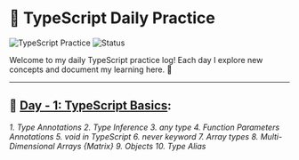 # 🚀 TypeScript Daily Practice

![TypeScript Practice](https://img.shields.io/badge/TypeScript-Practice-blue)
![Status](https://img.shields.io/badge/Status-Ongoing-green)

Welcome to my daily TypeScript practice log! Each day I explore new concepts and document my learning here. 🚀

---

## 📘 <ins>Day - 1: TypeScript Basics</ins>:

*1. Type Annotations*
*2. Type Inference
3. any type
4. Function Parameters Annotations
5. void in TypeScript
6. never keyword
7. Array types
8. Multi-Dimensional Arrays {Matrix}
9. Objects
10. Type Alias*
